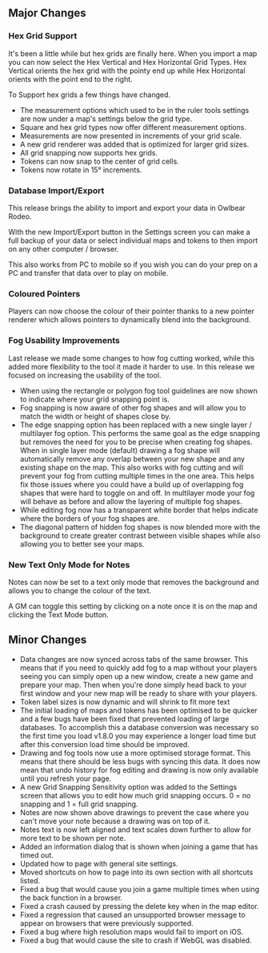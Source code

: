 ## Major Changes

### Hex Grid Support

It's been a little while but hex grids are finally here.
When you import a map you can now select the Hex Vertical and Hex Horizontal Grid Types. Hex Vertical orients the hex grid with the pointy end up while Hex Horizontal orients with the point end to the right.

To Support hex grids a few things have changed.

- The measurement options which used to be in the ruler tools settings are now under a map's settings below the grid type.
- Square and hex grid types now offer different measurement options.
- Measurements are now presented in increments of your grid scale.
- A new grid renderer was added that is optimized for larger grid sizes.
- All grid snapping now supports hex grids.
- Tokens can now snap to the center of grid cells.
- Tokens now rotate in 15° increments.

### Database Import/Export

This release brings the ability to import and export your data in Owlbear Rodeo.

With the new Import/Export button in the Settings screen you can make a full backup of your data or select individual maps and tokens to then import on any other computer / browser.

This also works from PC to mobile so if you wish you can do your prep on a PC and transfer that data over to play on mobile.

### Coloured Pointers

Players can now choose the colour of their pointer thanks to a new pointer renderer which allows pointers to dynamically blend into the background.

### Fog Usability Improvements

Last release we made some changes to how fog cutting worked, while this added more flexibility to the tool it made it harder to use. In this release we focused on increasing the usability of the tool.

- When using the rectangle or polygon fog tool guidelines are now shown to indicate where your grid snapping point is.
- Fog snapping is now aware of other fog shapes and will allow you to match the width or height of shapes close by.
- The edge snapping option has been replaced with a new single layer / multilayer fog option. This performs the same goal as the edge snapping but removes the need for you to be precise when creating fog shapes. When in single layer mode (default) drawing a fog shape will automatically remove any overlap between your new shape and any existing shape on the map. This also works with fog cutting and will prevent your fog from cutting multiple times in the one area. This helps fix those issues where you could have a build up of overlapping fog shapes that were hard to toggle on and off. In multilayer mode your fog will behave as before and allow the layering of multiple fog shapes.
- While editing fog now has a transparent white border that helps indicate where the borders of your fog shapes are.
- The diagonal pattern of hidden fog shapes is now blended more with the background to create greater contrast between visible shapes while also allowing you to better see your maps.

### New Text Only Mode for Notes

Notes can now be set to a text only mode that removes the background and allows you to change the colour of the text.

A GM can toggle this setting by clicking on a note once it is on the map and clicking the Text Mode button.

## Minor Changes

- Data changes are now synced across tabs of the same browser. This means that if you need to quickly add fog to a map without your players seeing you can simply open up a new window, create a new game and prepare your map. Then when you're done simply head back to your first window and your new map will be ready to share with your players.
- Token label sizes is now dynamic and will shrink to fit more text
- The initial loading of maps and tokens has been optimised to be quicker and a few bugs have been fixed that prevented loading of large databases. To accomplish this a database conversion was necessary so the first time you load v1.8.0 you may experience a longer load time but after this conversion load time should be improved.
- Drawing and fog tools now use a more optimised storage format. This means that there should be less bugs with syncing this data. It does now mean that undo history for fog editing and drawing is now only available until you refresh your page.
- A new Grid Snapping Sensitivity option was added to the Settings screen that allows you to edit how much grid snapping occurs. 0 = no snapping and 1 = full grid snapping.
- Notes are now shown above drawings to prevent the case where you can't move your note because a drawing was on top of it.
- Notes text is now left aligned and text scales down further to allow for more text to be shown per note.
- Added an information dialog that is shown when joining a game that has timed out.
- Updated how to page with general site settings.
- Moved shortcuts on how to page into its own section with all shortcuts listed.
- Fixed a bug that would cause you join a game multiple times when using the back function in a browser.
- Fixed a crash caused by pressing the delete key when in the map editor.
- Fixed a regression that caused an unsupported browser message to appear on browsers that were previously supported.
- Fixed a bug where high resolution maps would fail to import on iOS.
- Fixed a bug that would cause the site to crash if WebGL was disabled.

